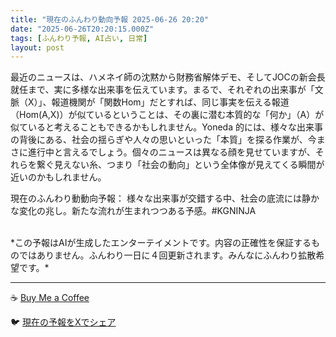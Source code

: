 ```yaml
---
title: "現在のふんわり動向予報 2025-06-26 20:20"
date: "2025-06-26T20:20:15.000Z"
tags: [ふんわり予報, AI占い, 日常]
layout: post
---
```


最近のニュースは、ハメネイ師の沈黙から財務省解体デモ、そしてJOCの新会長就任まで、実に多様な出来事を伝えています。まるで、それぞれの出来事が「文脈（X）」、報道機関が「関数Hom」だとすれば、同じ事実を伝える報道（Hom(A,X)）が似ているということは、その裏に潜む本質的な「何か」（A）が似ていると考えることもできるかもしれません。Yoneda 的には、様々な出来事の背後にある、社会の揺らぎや人々の思いといった「本質」を探る作業が、今まさに進行中と言えるでしょう。個々のニュースは異なる顔を見せていますが、それらを繋ぐ見えない糸、つまり「社会の動向」という全体像が見えてくる瞬間が近いのかもしれません。


現在のふんわり動動向予報：
様々な出来事が交錯する中、社会の底流には静かな変化の兆し。新たな流れが生まれつつある予感。#KGNINJA

<br>
*この予報はAIが生成したエンターテイメントです。内容の正確性を保証するものではありません。ふんわり一日に４回更新されます。みんなにふんわり拡散希望です。*

---
☕️ [Buy Me a Coffee](https://www.buymeacoffee.com/kgninja)

🐦 [現在の予報をXでシェア](https://twitter.com/intent/tweet?text=%E7%8F%BE%E5%9C%A8%E3%81%AE%E3%81%B5%E3%82%93%E3%82%8F%E3%82%8A%E4%BA%88%E5%A0%B1%3A%20%E3%80%8C%E6%9C%80%E8%BF%91%E3%81%AE%E3%83%8B%E3%83%A5%E3%83%BC%E3%82%B9%E3%81%AF%E3%80%81%E3%83%8F%E3%83%A1%E3%83%8D%E3%82%A4%E5%B8%AB%E3%81%AE%E6%B2%88%E9%BB%99%E3%81%8B%E3%82%89%E8%B2%A1%E5%8B%99%E7%9C%81%E8%A7%A3%E4%BD%93%E3%83%87%E3%83%A2%E3%80%81%E3%81%9D%E3%81%97%E3%81%A6JOC%E3%81%AE%E6%96%B0%E4%BC%9A%E9%95%B7%E5%B0%B1%E4%BB%BB%E3%81%BE%E3%81%A7%E3%80%81%E5%AE%9F%E3%81%AB%E5%A4%9A%E6%A7%98%E3%81%AA%E5%87%BA%E6%9D%A5%E4%BA%8B%E3%82%92%E4%BC%9D%E3%81%88%E3%81%A6%E3%81%84%E3%81%BE%E3%81%99%E3%80%82%E3%80%8D%23KGNINJA%20%E7%B6%9A%E3%81%8D%E3%81%AF%E3%83%96%E3%83%AD%E3%82%B0%E3%81%A7%EF%BC%81%F0%9F%91%87&url=https%3A%2F%2Fkg-ninja.github.io%2FFunwariyoso%2F)
